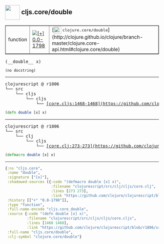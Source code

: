 ## <img width="48px" valign="middle" src="http://i.imgur.com/Hi20huC.png"> cljs.core/double

 <table border="1">
<tr>
<td>function</td>
<td><a href="https://github.com/cljsinfo/api-refs/tree/0.0-1798"><img valign="middle" alt="[+] 0.0-1798" src="https://img.shields.io/badge/+-0.0--1798-lightgrey.svg"></a> </td>
<td>
[<img height="24px" valign="middle" src="http://i.imgur.com/1GjPKvB.png"> <samp>clojure.core/double</samp>](http://clojure.github.io/clojure/branch-master/clojure.core-api.html#clojure.core/double)
</td>
</tr>
</table>

 <samp>
(__double__ x)<br>
</samp>

```
(no docstring)
```

---

 <pre>
clojurescript @ r1806
└── src
    └── cljs
        └── cljs
            └── <ins>[core.cljs:1468-1468](https://github.com/clojure/clojurescript/blob/r1806/src/cljs/cljs/core.cljs#L1468-L1468)</ins>
</pre>

```clj
(defn double [x] x)
```


---

 <pre>
clojurescript @ r1806
└── src
    └── clj
        └── cljs
            └── <ins>[core.clj:273-273](https://github.com/clojure/clojurescript/blob/r1806/src/clj/cljs/core.clj#L273-L273)</ins>
</pre>

```clj
(defmacro double [x] x)
```

---

```clj
{:ns "cljs.core",
 :name "double",
 :signature ["[x]"],
 :shadowed-sources ({:code "(defmacro double [x] x)",
                     :filename "clojurescript/src/clj/cljs/core.clj",
                     :lines [273 273],
                     :link "https://github.com/clojure/clojurescript/blob/r1806/src/clj/cljs/core.clj#L273-L273"}),
 :history [["+" "0.0-1798"]],
 :type "function",
 :full-name-encode "cljs.core_double",
 :source {:code "(defn double [x] x)",
          :filename "clojurescript/src/cljs/cljs/core.cljs",
          :lines [1468 1468],
          :link "https://github.com/clojure/clojurescript/blob/r1806/src/cljs/cljs/core.cljs#L1468-L1468"},
 :full-name "cljs.core/double",
 :clj-symbol "clojure.core/double"}

```
